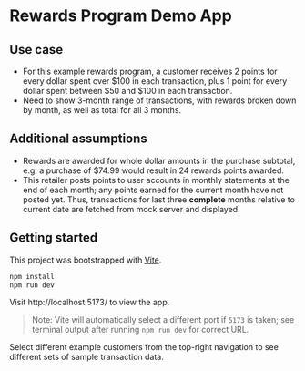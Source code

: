 # Rewards Program Demo App

## Use case
- For this example rewards program, a customer receives 2 points for every dollar spent over $100 in each transaction, plus 1 point for every dollar spent between $50 and $100 in each transaction.
- Need to show 3-month range of transactions, with rewards broken down by month, as well as total for all 3 months.

## Additional assumptions
- Rewards are awarded for whole dollar amounts in the purchase subtotal, e.g. a purchase of $74.99 would result in 24 rewards points awarded.
- This retailer posts points to user accounts in monthly statements at the end of each month; any points earned for the current month have not posted yet. Thus, transactions for last three __complete__ months relative to current date are fetched from mock server and displayed.


## Getting started

This project was bootstrapped with [Vite](https://vitejs.dev).

```bash
npm install
npm run dev
```

Visit http://localhost:5173/ to view the app.

> Note: Vite will automatically select a different port if `5173` is taken; see terminal output after running `npm run dev` for correct URL.

Select different example customers from the top-right navigation to see different sets of sample transaction data.